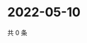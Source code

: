 # 2022-05-10

共 0 条

<!-- BEGIN WEIBO -->
<!-- 最后更新时间 Tue May 10 2022 19:12:43 GMT+0800 (China Standard Time) -->

<!-- END WEIBO -->

